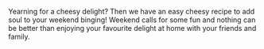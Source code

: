 Yearning for a cheesy delight? Then we have an easy cheesy recipe to add soul to your weekend binging! Weekend calls for some fun and nothing can be better than enjoying your favourite delight at home with your friends and family.